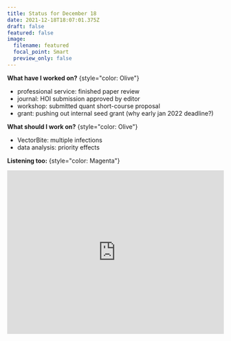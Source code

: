 ```yaml
---
title: Status for December 18
date: 2021-12-18T18:07:01.375Z
draft: false
featured: false
image:
  filename: featured
  focal_point: Smart
  preview_only: false
---
```

**What have I worked on?** 
{style="color: Olive"}

* professional service: finished paper review
* journal: HOI submission approved by editor
* workshop: submitted quant short-course proposal
* grant: pushing out internal seed grant (why early jan 2022 deadline?)



**What should I work on?**
{style="color: Olive"}

* VectorBite: multiple infections
* data analysis: priority effects

**Listening too:**
{style="color: Magenta"}

<iframe src="https://open.spotify.com/embed/artist/7GaxyUddsPok8BuhxN6OUW?utm_source=generator" width="100%" height="380" frameBorder="0" allowfullscreen="" allow="autoplay; clipboard-write; encrypted-media; fullscreen; picture-in-picture"></iframe>